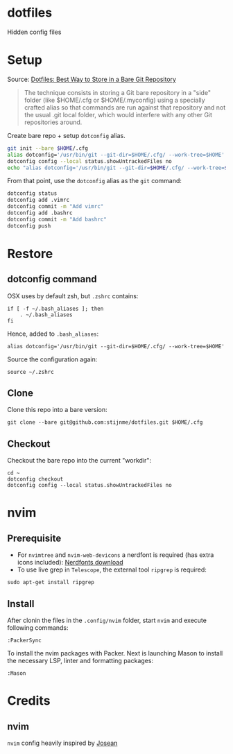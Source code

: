 # dotfiles

Hidden config files

# Setup

Source: [Dotfiles: Best Way to Store in a Bare Git Repository](https://www.atlassian.com/git/tutorials/dotfiles)

> The technique consists in storing a Git bare repository in a "side" folder (like $HOME/.cfg or $HOME/.myconfig) using a specially crafted alias so that commands are run against that repository and not the usual .git local folder, which would interfere with any other Git repositories around.

Create bare repo + setup `dotconfig` alias.

```bash
git init --bare $HOME/.cfg
alias dotconfig='/usr/bin/git --git-dir=$HOME/.cfg/ --work-tree=$HOME'
dotconfig config --local status.showUntrackedFiles no
echo "alias dotconfig='/usr/bin/git --git-dir=$HOME/.cfg/ --work-tree=$HOME'" >> $HOME/.bashrc
```

From that point, use the `dotconfig` alias as the `git` command:

```bash
dotconfig status
dotconfig add .vimrc
dotconfig commit -m "Add vimrc"
dotconfig add .bashrc
dotconfig commit -m "Add bashrc"
dotconfig push
```

# Restore

## dotconfig command

OSX uses by default zsh, but `.zshrc` contains:

```
if [ -f ~/.bash_aliases ]; then
    . ~/.bash_aliases
fi
```

Hence, added to `.bash_aliases`:

```
alias dotconfig='/usr/bin/git --git-dir=$HOME/.cfg/ --work-tree=$HOME'
```

Source the configuration again:

```
source ~/.zshrc
```

## Clone

Clone this repo into a bare version:

```
git clone --bare git@github.com:stijnme/dotfiles.git $HOME/.cfg
```

## Checkout

Checkout the bare repo into the current "workdir":

```
cd ~
dotconfig checkout
dotconfig config --local status.showUntrackedFiles no
```

# nvim

## Prerequisite

- For `nvimtree` and `nvim-web-devicons` a nerdfont is required (has extra icons included): [Nerdfonts download](https://www.nerdfonts.com/font-downloads)
- To use live grep in `Telescope`, the external tool `ripgrep` is required:

```
sudo apt-get install ripgrep
```

## Install

After clonin the files in the `.config/nvim` folder, start `nvim` and execute following commands:

```
:PackerSync
```

To install the nvim packages with Packer.
Next is launching Mason to install the necessary LSP, linter and formatting packages:

```
:Mason
```

# Credits

## nvim

`nvim` config heavily inspired by [Josean](https://github.com/josean-dev/dev-environment-files)
